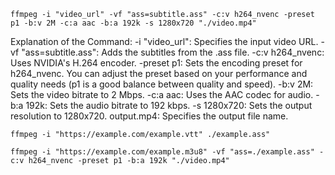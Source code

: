 ```
ffmpeg -i "video_url" -vf "ass=subtitle.ass" -c:v h264_nvenc -preset p1 -b:v 2M -c:a aac -b:a 192k -s 1280x720 "./video.mp4"
```

Explanation of the Command:
-i "video_url": Specifies the input video URL.
-vf "ass=subtitle.ass": Adds the subtitles from the .ass file.
-c:v h264_nvenc: Uses NVIDIA's H.264 encoder.
-preset p1: Sets the encoding preset for h264_nvenc. You can adjust the preset based on your performance and quality needs (p1 is a good balance between quality and speed).
-b:v 2M: Sets the video bitrate to 2 Mbps.
-c:a aac: Uses the AAC codec for audio.
-b:a 192k: Sets the audio bitrate to 192 kbps.
-s 1280x720: Sets the output resolution to 1280x720.
output.mp4: Specifies the output file name.






```
ffmpeg -i "https://example.com/example.vtt" ./example.ass"
```
```
ffmpeg -i "https://example.com/example.m3u8" -vf "ass=./example.ass" -c:v h264_nvenc -preset p1 -b:a 192k "./video.mp4"
```

